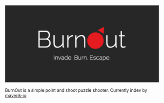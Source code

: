 ![Title](Assets/Images/title.png)

BurnOut is a simple point and shoot puzzle shooter.
Currently indev by [maverik-io](https://github.com/maverik-io)
